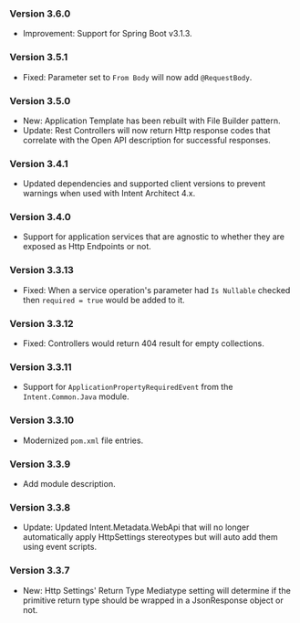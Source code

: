 ### Version 3.6.0

- Improvement: Support for Spring Boot v3.1.3.

### Version 3.5.1

- Fixed: Parameter set to `From Body` will now add `@RequestBody`. 

### Version 3.5.0

- New: Application Template has been rebuilt with File Builder pattern.
- Update: Rest Controllers will now return Http response codes that correlate with the Open API description for successful responses.

### Version 3.4.1

- Updated dependencies and supported client versions to prevent warnings when used with Intent Architect 4.x.

### Version 3.4.0

- Support for application services that are agnostic to whether they are exposed as Http Endpoints or not.

### Version 3.3.13

- Fixed: When a service operation's parameter had `Is Nullable` checked then `required = true` would be added to it.

### Version 3.3.12

- Fixed: Controllers would return 404 result for empty collections.

### Version 3.3.11

- Support for `ApplicationPropertyRequiredEvent` from the `Intent.Common.Java` module.

### Version 3.3.10

- Modernized `pom.xml` file entries.

### Version 3.3.9

- Add module description.

### Version 3.3.8

- Update: Updated Intent.Metadata.WebApi that will no longer automatically apply HttpSettings stereotypes but will auto add them using event scripts.

### Version 3.3.7

- New: Http Settings' Return Type Mediatype setting will determine if the primitive return type should be wrapped in a JsonResponse object or not.

